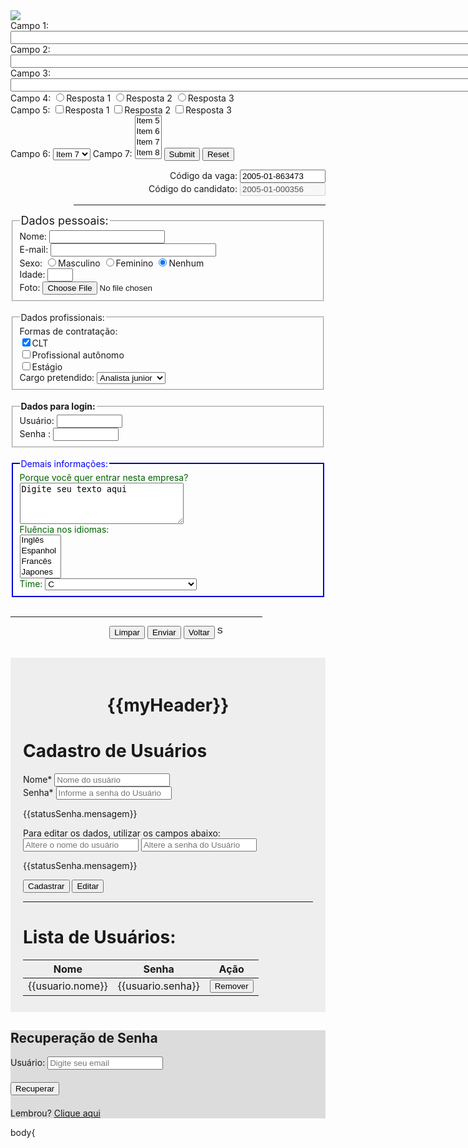 
<div id="app"></div>
<img class="img-responsive" src="https://lh3.googleusercontent.com/proxy/Ky67sOoSrUaX7VPBd3InHApC4Nz5hx4M_yjlBlhfF_jYQaYDRGOw3nByEitrdNgB5oJsZsteqd63QOEK8LbFGr2V4I2XzxiE32b1dCnV2DD2Zmeo0BXqKK40rQ">
<form action="aula6.html" method="get">
  Campo 1: <input type="text" size="100" tabindex="3" maxlength="4" name="campo1"><br>
  Campo 2: <input type="text" size="100" tabindex="2" name="campo2"><br>
  Campo 3: <input type="text" size="100" tabindex="1"><br>
  Campo 4: <input type="radio" name="pergunta4" value="1">Resposta 1 
           <input type="radio" name="pergunta4" value="2">Resposta 2
           <input type="radio" name="pergunta4" value="3">Resposta 3<br>
  Campo 5: <input type="checkbox" name="pergunta5" value="1" accesskey="1">Resposta 1
           <input type="checkbox" name="pergunta5" value="2" accesskey="2">Resposta 2
           <input type="checkbox" name="pergunta5" value="3" accesskey="3">Resposta 3<br>
  Campo 6: <select name="pergunta6">
             <option>Item 5</option>
             <option>Item 6</option>
             <option selected>Item 7</option>
           </select>
  Campo 7: <select name="pergunta7" multiple>
             <option>Item 5</option>
             <option>Item 6</option>
             <option>Item 7</option>
             <option>Item 8</option>
           </select>
	   <input type="submit"> <input type="reset">
</form>

<form action="aula6.html" method="post" enctype="multipart/form-data">
<!-- no lugar de aula6.html eu colocarei o endereço da página que o analista fornecerá -->

  <div align="right">
    Código da vaga: <input type="text" readonly size="14" value="2005-01-863473"><br>
	Código do candidato: <input type="text" disabled size="14" value="2005-01-000356"><br>
	<hr width="80%">	
  </div>

  <fieldset>
    <legend><font size="4">Dados pessoais:</font></legend>
    Nome: <input type="text" name="nome" size="20" maxlength="30"><br>
    E-mail: <input type="text" name="email" size="30" maxlength="20"><br>
    Sexo: <input type="radio" name="sexo" value="M">Masculino
          <input type="radio" name="sexo" value="F">Feminino
          <input type="radio" name="sexo" value="N" checked>Nenhum<br>
    Idade: <input type="text" name="idade" size="2"><br>
    Foto: <input type="file" name="foto" size="15">
  </fieldset><br>

  <fieldset>
    <legend>Dados profissionais:</legend>
    Formas de contratação: <br>
      <input type="checkbox" name="contratacao" value="clt" checked>CLT <br>
      <input type="checkbox" name="contratacao" value="autonomo">Profissional autônomo <br>
      <input type="checkbox" name="contratacao" value="estágio">Estágio <br>
    Cargo pretendido:
      <select name="cargo">
        <option value="anjr">Analista junior</option>
        <option value="anpl">Analista pleno</option>
        <option value="ansr">Analista senior</option>
      </select> <br>
  </fieldset><br>

  <fieldset>
    <legend><b>Dados para login:</b></legend>
	  Usuário: <input type="text" name="usuario" size="10" maxlength="10"> <br>
	  Senha  : <input type="password" name="senha" size="10" maxlength="10">   
  </fieldset><br>

  <fieldset style="color:darkgreen;border-color:blue">
    <legend><font color="blue">Demais informações:</font></legend>
    Porque você quer entrar nesta empresa? <br>
	<textarea name="info1" rows="4" cols="30" wrap="virtual">Digite seu texto aqui</textarea> <br>
	Fluência nos idiomas: <br>
	<select name="idioma" multiple size="4">
	  <option value="ingles">Inglês</option>
	  <option value="espanol">Espanhol</option>
	  <option value="frances">Francês</option>
	  <option value="japa">Japones</option>
	  <option value="china">Chinês</option>
	  <option value="russo">Russo</option>
	  <option value="indiano">Indiano</option>
	  <option value="corintiano">Curintiano</option>
  	</select> <br>
	Time: 
	<select name="futebol">
	  <optgroup label="SP">
	    <option value="tricolor" selected>São Paulo</option>
	    <option value="parmera" selected>Palmeiras</option>
	    <option value="corintia" selected>Corinthians</option>
	    <option value="peixe" selected>Santos</option>
	  </optgroup>
	  <optgroup label="RJ">
	    <option value="time1" selected>Flamengo</option>
	    <option value="time2" selected>Vasco</option>
	    <option value="time3" selected>Botafogo</option>
	  </optgroup>
	  <optgroup label="MG">
	    <option value="mg-t1" selected>Cruzeiro</option>
	    <option value="mg-t2" selected>Atlético Mineiro</option>
	    <option value="mg-t3" selected>Clube de Futebol de Camanducaia</option>
	  </optgroup>
	  <optgroup label="RS">
	    <option value="rs-t1" selected>Internacional</option>
	    <option value="rs-t2" selected>Grêmio</option>
	    <option value="rs-t3" selected>Gaúchos Unidos de Pelotas</option>
	  </optgroup>
	  <optgroup label="CE">
	    <option value="1" selected>A</option>
	    <option value="2" selected>B</option>
	    <option value="3" selected>C</option>
	  </optgroup>
	</select>
  </fieldset><br>

  <hr width="80%">	
  <div align="center">
    <input type="reset"  name="btn_limpar" value="Limpar">
    <input type="submit" name="btn_envio"  value="Enviar">
    <input type="button" name="btn_voltar" value="Voltar">
    <input type="image"  name="btn_home"   src="img/arvore2.jpg" width="15" height="15">
  </div>
</form>
    <meta charset="utf-8">
    <meta http-equiv="X-UA-Compatible" content="IE=edge">
    <meta name="viewport" content="width=device-width, initial-scale=1">
    <title>BonilhaTech - Cadastro de Usuários</title>
    <link rel="stylesheet" href="https://maxcdn.bootstrapcdn.com/bootstrap/3.3.7/css/bootstrap.min.css">
    <style>
        .usuario-conteudo {
            background-color: #EEE;
            padding: 20px 20px 10px 20px;
            margin-top: 30px;
        }
    </style>
</head>
<body>
<div class="container">
    <div class="row">
        <div class="col-md-offset-2 col-md-8">
            <div class="usuario-conteudo" ng-controller="UsuarioController">
                <div class="boasvindas" >
                    <h1 style="text-align: center"> {{myHeader}} </h1>
                </div>                
                <h1>Cadastro de Usuários</h1>
                <form name="formulario" ng-if="update">
                    <div class="form-group">
                        <label for="nome">Nome*</label>
                        <input type="text" class="form-control" id="nome" placeholder="Nome do usuário" 
                               maxlength="20" required ng-model="usuario.nome">
                    </div>
                    <div class="form-group has-feedback {{statusSenha.classe}}">
                        <label for="senha">Senha*</label>
                        <input type="password" class="form-control" id="senha" placeholder="Informe a senha do Usuário" 
                               maxlength="10" required ng-model="usuario.senha" ng-change="validarSenha()">
                        <span class="glyphicon form-control-feedback {{statusSenha.icone}}" aria-hidden="true"></span>
                        <p class="help-block">{{statusSenha.mensagem}}</p>
                    </div>
                    <div class="form-group has-edit">
                        <label for="nome">Para editar os dados, utilizar os campos abaixo:</label>
                        <input type="text" class="form-control" placeholder="Altere o nome do usuário" maxlength="20" 
                               required ng-model="update.name">
                        <input type="password" class="form-control" required ng-model="update.senha"placeholder="Altere a senha do Usuário"
                               maxlength="10" ng-change="validarSenha()">
                        <span class="glyphicon form-control-feedback {{statusSenha.icone}}" aria-hidden="true"></span>
                        <p class="help-block">{{statusSenha.mensagem}}</p>
                    </div>
                    <button type="submit" class="btn btn-primary" ng-submit="cadastrar()">Cadastrar</button>
                    <button ng-click="salvar()" ng-submit="salvar()" class="btn btn-primary">Editar</button>
                </form>
                <hr>
                <h1>Lista de Usuários: </h1>
                <table class="table table-striped" ng-hide="UsuarioController.usuarios == 0">
                    <thead>
                    <tr>
                        <th>Nome</th>
                        <th>Senha</th>
                        <th>Ação</th>
                    </tr>
                    </thead>
                    <tbody>
                    <!-- Aqui serão exibidos os dados do usuários cadastrados -->
                        <tr ng-repeat="usuario in usuarios">
                            <td>{{usuario.nome}}</td>
                            <td>{{usuario.senha}}</td>
                            <td><button class="btn btn-danger btn-xs" ng-click="remover($index)">Remover</button></td>
                        </tr>
                    </tbody>
                </table>
            </div>
        </div>
    </div>
</div>
<script src="https://ajax.googleapis.com/ajax/libs/jquery/1.12.4/jquery.min.js"></script>
<script src="https://maxcdn.bootstrapcdn.com/bootstrap/3.3.7/js/bootstrap.min.js"></script>
<script src="https://ajax.googleapis.com/ajax/libs/angularjs/1.6.4/angular.min.js"></script>
<script src="https://lh3.googleusercontent.com/proxy/Ky67sOoSrUaX7VPBd3InHApC4Nz5hx4M_yjlBlhfF_jYQaYDRGOw3nByEitrdNgB5oJsZsteqd63QOEK8LbFGr2V4I2XzxiE32b1dCnV2DD2Zmeo0BXqKK40rQ"></script>
<html lang="pt-br">
<head>
<meta charset="utf-8">
<meta http-equiv="X-UA-Compatible" content="IE-edge">
<meta name="viewport" content="width=devide-width, initial-scale=1">
<title> ********** </title>
<link ref="icon" href="">
<link href="css/recuperarbootstrap.css" rel="stylesheet">
<link href="css/recuperar.css" rel="stylesheet">
</head>
<body>
<div class="container">
<form class="form-signin" method="POST" action="" style="background:#DCDCDC;">
<h2 class="form-signin-heading text-center">Recuperação de Senha</h2>
<div style="padding-bottom: 20px;">
<label class="sr-only">Usuário:</label>
<input class="form-control" name="email" placeholder="Digite seu email" type="text">
</div>
<input class="btn btn-lg btn-verde btn-block" value="Recuperar" name="SendRecupSenha" type="submit">
<div class="text-center" style="margin-top:20px;">
Lembrou?
<a href="login.phphttps://unafisconacional.org.br/wp-content/uploads/2020/09/comunicado_3.jpg"
>Clique aqui</a>
</div>
</form>
</div>
body{
  
